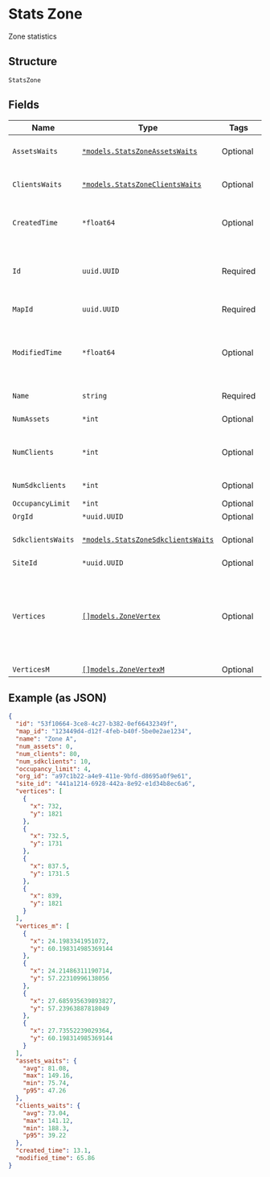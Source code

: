 
# Stats Zone

Zone statistics

## Structure

`StatsZone`

## Fields

| Name | Type | Tags | Description |
|  --- | --- | --- | --- |
| `AssetsWaits` | [`*models.StatsZoneAssetsWaits`](../../doc/models/stats-zone-assets-waits.md) | Optional | ble asset wait time right now |
| `ClientsWaits` | [`*models.StatsZoneClientsWaits`](../../doc/models/stats-zone-clients-waits.md) | Optional | client wait time right now |
| `CreatedTime` | `*float64` | Optional | when the object has been created, in epoch |
| `Id` | `uuid.UUID` | Required | Unique ID of the object instance in the Mist Organnization |
| `MapId` | `uuid.UUID` | Required | map_id of the zone |
| `ModifiedTime` | `*float64` | Optional | when the object has been modified for the last time, in epoch |
| `Name` | `string` | Required | name of the zone |
| `NumAssets` | `*int` | Optional | number of assets |
| `NumClients` | `*int` | Optional | number of wifi clients (unconnected + connected) |
| `NumSdkclients` | `*int` | Optional | number of sdk clients |
| `OccupancyLimit` | `*int` | Optional | - |
| `OrgId` | `*uuid.UUID` | Optional | - |
| `SdkclientsWaits` | [`*models.StatsZoneSdkclientsWaits`](../../doc/models/stats-zone-sdkclients-waits.md) | Optional | sdkclient wait time right now |
| `SiteId` | `*uuid.UUID` | Optional | - |
| `Vertices` | [`[]models.ZoneVertex`](../../doc/models/zone-vertex.md) | Optional | vertices used to define an area. It’s assumed that the last point connects to the first point and forms an closed area |
| `VerticesM` | [`[]models.ZoneVertexM`](../../doc/models/zone-vertex-m.md) | Optional | - |

## Example (as JSON)

```json
{
  "id": "53f10664-3ce8-4c27-b382-0ef66432349f",
  "map_id": "123449d4-d12f-4feb-b40f-5be0e2ae1234",
  "name": "Zone A",
  "num_assets": 0,
  "num_clients": 80,
  "num_sdkclients": 10,
  "occupancy_limit": 4,
  "org_id": "a97c1b22-a4e9-411e-9bfd-d8695a0f9e61",
  "site_id": "441a1214-6928-442a-8e92-e1d34b8ec6a6",
  "vertices": [
    {
      "x": 732,
      "y": 1821
    },
    {
      "x": 732.5,
      "y": 1731
    },
    {
      "x": 837.5,
      "y": 1731.5
    },
    {
      "x": 839,
      "y": 1821
    }
  ],
  "vertices_m": [
    {
      "x": 24.1983341951072,
      "y": 60.198314985369144
    },
    {
      "x": 24.21486311190714,
      "y": 57.22310996138056
    },
    {
      "x": 27.685935639893827,
      "y": 57.23963887818049
    },
    {
      "x": 27.73552239029364,
      "y": 60.198314985369144
    }
  ],
  "assets_waits": {
    "avg": 81.08,
    "max": 149.16,
    "min": 75.74,
    "p95": 47.26
  },
  "clients_waits": {
    "avg": 73.04,
    "max": 141.12,
    "min": 188.3,
    "p95": 39.22
  },
  "created_time": 13.1,
  "modified_time": 65.86
}
```


